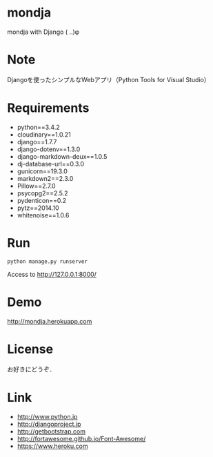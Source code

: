 # mondja
mondja with Django ( ..)φ

# Note
Djangoを使ったシンプルなWebアプリ（Python Tools for Visual Studio）

# Requirements
* python==3.4.2
* cloudinary==1.0.21
* django==1.7.7
* django-dotenv==1.3.0
* django-markdown-deux==1.0.5
* dj-database-url==0.3.0
* gunicorn==19.3.0
* markdown2==2.3.0
* Pillow==2.7.0
* psycopg2==2.5.2
* pydenticon==0.2
* pytz==2014.10 
* whitenoise==1.0.6

# Run
~~~
python manage.py runserver
~~~
Access to http://127.0.0.1:8000/

# Demo
http://mondja.herokuapp.com

# License
お好きにどうぞ．

# Link
* http://www.python.jp
* http://djangoproject.jp
* http://getbootstrap.com
* http://fortawesome.github.io/Font-Awesome/
* https://www.heroku.com
